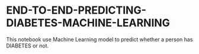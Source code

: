 # END-TO-END-PREDICTING-DIABETES-MACHINE-LEARNING
This notebook use Machine Learning model to predict whether a person has DIABETES or not.
